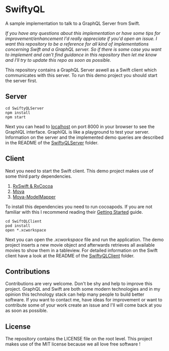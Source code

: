 # SwiftyQL
A sample implementation to talk to a GraphQL Server from Swift.

*If you have any questions about this implementation or have some tips for improvement/enhancement I'd really appreciate if you'd open an issue. I want this repository to be a reference for all kind of implementations concerning Swift and a GraphQL server. So if there is some case you want to implement and can't find guidance in this repository then let me know and I'll try to update this repo as soon as possible.*

This repository contains a GraphQL Server aswell as a Swift client which communicates with this server.
To run this demo project you should start the server first.

## Server

```
cd SwiftyQLServer
npm install
npm start
```

Next you can head to [localhost](localhost:8000) on port 8000 in your browser to see the GraphIQL interface. GraphIQL is like a playground to test your server. Information on the server and the implemented demo queries are described in the README of the [SwiftyQLServer](/SwiftyQLServer) folder.

## Client

Next you need to start the Swift client. This demo project makes use of some third party dependencies.

1. [RxSwift & RxCocoa](https://github.com/ReactiveX/RxSwift)
2. [Moya](https://github.com/Moya/Moya)
3. [Moya-ModelMapper](https://github.com/sunshinejr/Moya-ModelMapper)

To install this dependencies you need to run cocoapods. If you are not familiar with this I recommend reading their [Getting Started](https://guides.cocoapods.org/using/getting-started.html) guide.

```
cd SwiftQLClient
pod install
open *.xcworkspace
```

Next you can open the *.xcworkspace* file and run the application. The demo project inserts a new movie object and afterwards retrieves all available movies to show them in a tableview. For detailed information on the Swift client have a look at the README of the [SwiftyQLClient](/SwiftyQLClient) folder.

## Contributions
Contributions are very welcome. Don't be shy and help to improve this project. GraphQL and Swift are both some modern technologies and in my opinion this technology stack can help many people to build better software. If you want to contact me, have ideas for improvement or want to contribute some of your work create an issue and I'll will come back at you as soon as possible.

## License
The repository contains the LICENSE file on the root level. This project makes use of the MIT license because we all love free software !
